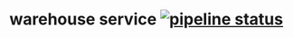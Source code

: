 
# warehouse service [![pipeline status](https://gitlab.com/quangpn-group/go-base/badges/main/pipeline.svg)](https://gitlab.com/quangpn-group/go-base/-/commits/main)